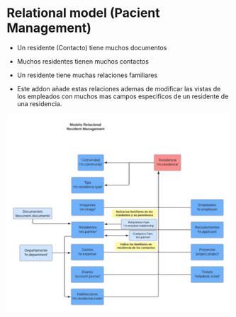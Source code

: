 # Relational model (Pacient Management)

* Un residente (Contacto) tiene muchos documentos
* Muchos residentes tienen muchos contactos
* Un residente tiene muchas relaciones familiares

* Este addon añade estas relaciones ademas de modificar las vistas de los empleados con muchos mas campos especificos de un residente de una residencia.

![](./static/description/SERCA.png)
